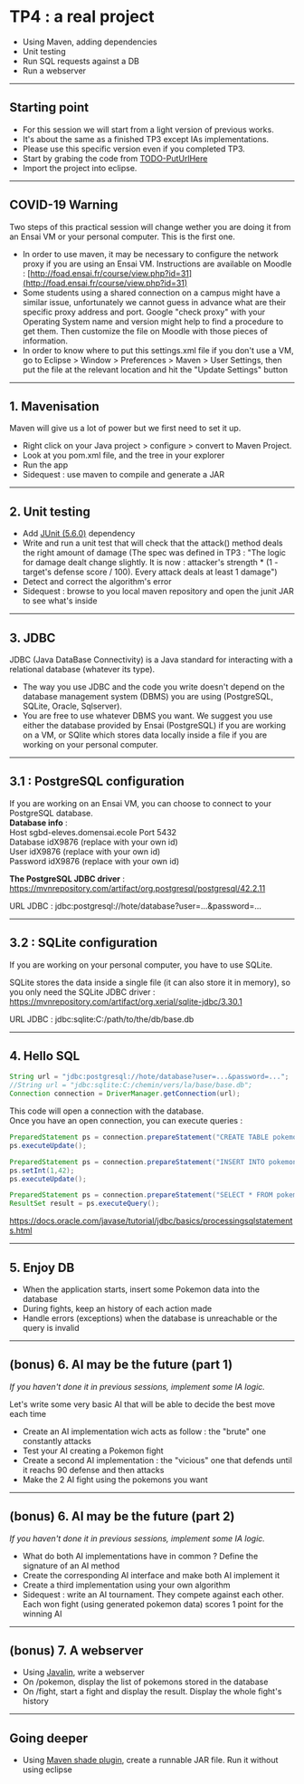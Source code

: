 # TP4 : a real project
<!-- .slide: data-state="no-toc-progress" class="no-toc-progress" -->
* Using Maven, adding dependencies
* Unit testing
* Run SQL requests against a DB
* Run a webserver

----

## Starting point
<!-- .slide: data-state="no-toc-progress" class="no-toc-progress" -->
* For this session we will start from a light version of previous works.
* It's about the same as a finished TP3 except IAs implementations.
* Please use this specific version even if you completed TP3.
* Start by grabing the code from [TODO-PutUrlHere](TODO-PutUrlHere)  
* Import the project into eclipse.

----

## COVID-19 Warning
<!-- .slide: data-state="no-toc-progress" class="no-toc-progress" -->
Two steps of this practical session will change wether you are doing it from an Ensai VM or your personal computer. This is the first one.

* In order to use maven, it may be necessary to configure the network proxy if you are using an Ensai VM. Instructions are available on Moodle : [http://foad.ensai.fr/course/view.php?id=31](http://foad.ensai.fr/course/view.php?id=31)
* Some students using a shared connection on a campus might have a similar issue, unfortunately we cannot guess in advance what are their specific proxy address and port. Google "check proxy" with your Operating System name and version might help to find a procedure to get them. Then customize the file on Moodle with those pieces of information.
* In order to know where to put this settings.xml file if you don't use a VM, go to Eclipse > Window > Preferences > Maven > User Settings, then put the file at the relevant location and hit the "Update Settings" button

----

## 1. Mavenisation
<!-- .slide: data-state="no-toc-progress" class="no-toc-progress" -->  
Maven will give us a lot of power but we first need to set it up.  

* Right click on your Java project > configure > convert to Maven Project.
* Look at you pom.xml file, and the tree in your explorer
* Run the app
* Sidequest : use maven to compile and generate a JAR

----

## 2. Unit testing
<!-- .slide: data-state="no-toc-progress" class="no-toc-progress" -->  
* Add [JUnit (5.6.0)](https://mvnrepository.com/artifact/org.junit.jupiter/junit-jupiter-api/5.6.0) dependency
* Write and run a unit test that will check that the attack() method deals the right amount of damage (The spec was defined in TP3 : "The logic for damage dealt change slightly. It is now : attacker's strength * (1 - target's defense score / 100). Every attack deals at least 1 damage")  
* Detect and correct the algorithm's error
* Sidequest : browse to you local maven repository and open the junit JAR to see what's inside

----

## 3. JDBC
<!-- .slide: data-state="no-toc-progress" class="no-toc-progress" -->  
JDBC (Java DataBase Connectivity) is a Java standard for interacting with a relational database (whatever its type).  

* The way you use JDBC and the code you write doesn't depend on the database management system (DBMS) you are using (PostgreSQL, SQLite, Oracle, Sqlserver).  
* You are free to use whatever DBMS you want. We suggest you use either the database provided by Ensai (PostgreSQL) if you are working on a VM, or SQlite which stores data locally inside a file if you are working on your personal computer.

----

## 3.1 : PostgreSQL configuration
<!-- .slide: data-state="no-toc-progress" class="no-toc-progress" -->  
If you are working on an Ensai VM, you can choose to connect to your PostgreSQL database.  
<b>Database info</b> :  
Host sgbd-eleves.domensai.ecole
Port 5432  
Database idX9876 (replace with your own id)  
User idX9876 (replace with your own id)  
Password idX9876 (replace with your own id)  
  
<b>The PostgreSQL JDBC driver</b> :  
https://mvnrepository.com/artifact/org.postgresql/postgresql/42.2.11

URL JDBC : jdbc:postgresql://hote/database?user=...&password=...

----

## 3.2 : SQLite configuration
<!-- .slide: data-state="no-toc-progress" class="no-toc-progress" -->  
If you are working on your personal computer, you have to use SQLite.

SQLite stores the data inside a single file (it can also store it in memory), so you only need the SQLite JDBC driver :  
https://mvnrepository.com/artifact/org.xerial/sqlite-jdbc/3.30.1

URL JDBC : jdbc:sqlite:C:/path/to/the/db/base.db

----

## 4. Hello SQL
<!-- .slide: data-state="no-toc-progress" class="no-toc-progress" -->  
```Java
String url = "jdbc:postgresql://hote/database?user=...&password=...";
//String url = "jdbc:sqlite:C:/chemin/vers/la/base/base.db";
Connection connection = DriverManager.getConnection(url);
```
This code will open a connection with the database.  
Once you have an open connection, you can execute queries :   
```Java
PreparedStatement ps = connection.prepareStatement("CREATE TABLE pokemon(id INT PRIMARY KEY)");
ps.executeUpdate();
```
```Java
PreparedStatement ps = connection.prepareStatement("INSERT INTO pokemon(id) VALUES(?)");
ps.setInt(1,42);
ps.executeUpdate();
```
```Java
PreparedStatement ps = connection.prepareStatement("SELECT * FROM pokemon");
ResultSet result = ps.executeQuery();
```
https://docs.oracle.com/javase/tutorial/jdbc/basics/processingsqlstatements.html

----

## 5. Enjoy DB
<!-- .slide: data-state="no-toc-progress" class="no-toc-progress" -->  
* When the application starts, insert some Pokemon data into the database
* During fights, keep an history of each action made
* Handle errors (exceptions) when the database is unreachable or the query is invalid

----

## (bonus) 6. AI may be the future (part 1)
<!-- .slide: data-state="no-toc-progress" class="no-toc-progress" -->  

_If you haven't done it in previous sessions, implement some IA logic._

Let's write some very basic AI that will be able to decide the best move each time
* Create an AI implementation wich acts as follow : the "brute" one constantly attacks
* Test your AI creating a Pokemon fight
* Create a second AI implementation : the "vicious" one that defends until it reachs 90 defense and then attacks
* Make the 2 AI fight using the pokemons you want

----

## (bonus) 6. AI may be the future (part 2)

_If you haven't done it in previous sessions, implement some IA logic._

* What do both AI implementations have in common ? Define the signature of an AI method
* Create the corresponding AI interface and make both AI implement it
* Create a third implementation using your own algorithm
* Sidequest : write an AI tournament. They compete against each other. Each won fight (using generated pokemon data) scores 1 point for the winning AI


----

## (bonus) 7. A webserver
<!-- .slide: data-state="no-toc-progress" class="no-toc-progress" -->  
* Using [Javalin](https://javalin.io/), write a webserver 
* On /pokemon, display the list of pokemons stored in the database
* On /fight, start a fight and display the result. Display the whole fight's history


----

## Going deeper
<!-- .slide: data-state="no-toc-progress" class="no-toc-progress" --> 
* Using [Maven shade plugin](https://maven.apache.org/plugins/maven-shade-plugin/examples/executable-jar.html), create a runnable JAR file. Run it without using eclipse